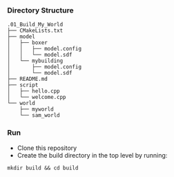 ### Directory Structure
```
.01_Build_My_World
├── CMakeLists.txt
├── model
│   ├── boxer
│   │   ├── model.config
│   │   └── model.sdf
│   └── mybuilding
│       ├── model.config
│       └── model.sdf
├── README.md
├── script
│   ├── hello.cpp
│   └── welcome.cpp
└── world
    ├── myworld
    └── sam_world
```

### Run 
- Clone this repository
- Create the build directory in the top level by running:
```
mkdir build && cd build
```